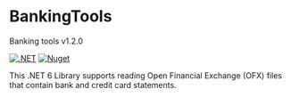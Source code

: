 # BankingTools
Banking tools v1.2.0

[![.NET](https://github.com/jim-dale/BankingTools/actions/workflows/dotnet.yml/badge.svg)](https://github.com/jim-dale/BankingTools/actions/workflows/dotnet.yml)
[![Nuget](https://img.shields.io/nuget/v/OfxNet)](https://www.nuget.org/packages/OfxNet/)

This .NET 6 Library supports reading Open Financial Exchange (OFX) files that contain bank and credit card statements.
